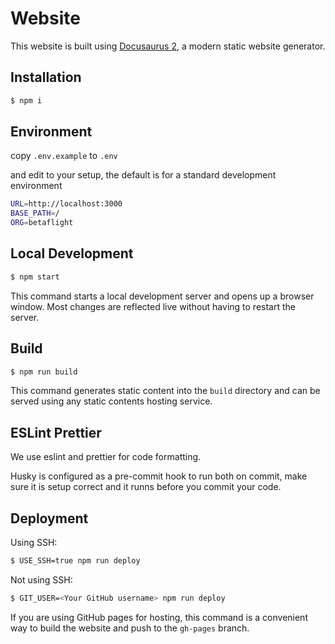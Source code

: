 # Website

This website is built using [Docusaurus 2](https://docusaurus.io/), a modern static website generator.

## Installation

```bash
$ npm i
```

## Environment

copy `.env.example` to `.env`

and edit to your setup, the default is for a standard development environment

```bash
URL=http://localhost:3000
BASE_PATH=/
ORG=betaflight
```

## Local Development

```bash
$ npm start
```

This command starts a local development server and opens up a browser window. Most changes are reflected live without having to restart the server.

## Build

```bash
$ npm run build
```

This command generates static content into the `build` directory and can be served using any static contents hosting service.

## ESLint Prettier

We use eslint and prettier for code formatting.

Husky is configured as a pre-commit hook to run both on commit, make sure it is setup correct and it runns before you commit your code.

## Deployment

Using SSH:

```bash
$ USE_SSH=true npm run deploy
```

Not using SSH:

```bash
$ GIT_USER=<Your GitHub username> npm run deploy
```

If you are using GitHub pages for hosting, this command is a convenient way to build the website and push to the `gh-pages` branch.
